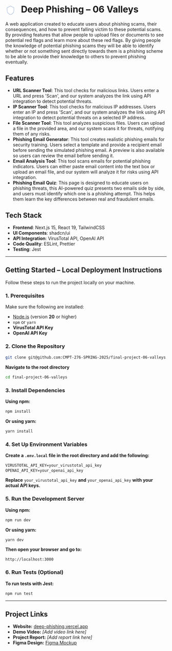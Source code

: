 <h1 align="left">
  <img src="shield.svg" alt="Shield Icon" width="32" style="vertical-align: middle; margin-right: 10px;" />
  Deep Phishing – 06 Valleys
</h1>

A web application created to educate users about phishing scams, their consequences, and how to prevent falling victim to these potential scams. By providing features that allow people to upload files or documents to see potential red flags and learn more about these red flags. By giving people the knowledge of potential phishing scams they will be able to identify whether or not something sent directly towards them is a phishing scheme to be able to provide their knowledge to others to prevent phishing eventually. 

## Features
- **URL Scanner Tool**: This tool checks for malicious links. Users enter a URL and press 'Scan', and our system analyzes the link using API integration to detect potential threats.
- **IP Scanner Tool**: This tool checks for malicious IP addresses. Users enter an IP and press 'Scan', and our system analyzes the link using API integration to detect potential threats on a selected IP address.
- **File Scanner Tool**: This tool analyzes suspicious files. Users can upload a file in the provided area, and our system scans it for threats, notifying them of any risks.
- **Phishing Email Generator**: This tool creates realistic phishing emails for security training. Users select a template and provide a recipient email before sending the simulated phishing email. A preview is also available so users can review the email before sending it.
- **Email Analysis Tool**: This tool scans emails for potential phishing indicators. Users can either paste email content into the text box or upload an email file, and our system will analyze it for risks using API integration.
- **Phishing Email Quiz**: This page is designed to educate users on phishing threats, this AI-powered quiz presents two emails side by side, and users must identify which one is a phishing attempt. This helps them learn the key differences between real and fraudulent emails.

## Tech Stack
- **Frontend**: Next.js 15, React 19, TailwindCSS
- **UI Components**: shadcn/ui
- **API Integration**: VirusTotal API, OpenAI API
- **Code Quality**: ESLint, Prettier
- **Testing**: Jest

---

## Getting Started – Local Deployment Instructions

Follow these steps to run the project locally on your machine.

### 1. **Prerequisites**

Make sure the following are installed:

- [Node.js](https://nodejs.org/en) (version **20** or higher)
- `npm` or `yarn`
- **VirusTotal API Key**
- **OpenAI API Key**

### 2. Clone the Repository
```sh
git clone git@github.com:CMPT-276-SPRING-2025/final-project-06-valleys.git
```
**Navigate to the root directory**
```sh
cd final-project-06-valleys
```

### 3. Install Dependencies
**Using npm:**
```sh
npm install
```

**Or using yarn:**
```sh
yarn install
```

### 4. Set Up Environment Variables

**Create a `.env.local` file in the root directory and add the following:**
```env
VIRUSTOTAL_API_KEY=your_virustotal_api_key
OPENAI_API_KEY=your_openai_api_key
```
**Replace** `your_virustotal_api_key` **and** `your_openai_api_key` **with your actual API keys.**

### 5. Run the Development Server
**Using npm:**
```sh
npm run dev
```
**Or using yarn:**
```sh
yarn dev
```

**Then open your browser and go to:**
```
http://localhost:3000
```

### 6. Run Tests (Optional)
**To run tests with Jest:**
```sh
npm run test
```
---
## Project Links
- **Website:** [deep-phishing.vercel.app](https://deep-phishing.vercel.app/)
- **Demo Video:** _[Add video link here]_
- **Project Report:** _[Add report link here]_
- **Figma Design:** [Figma Mockup](https://www.figma.com/design/y4kHVPOzWIWg3aWcmWZJC6/CMPT-276---06-Valleys?node-id=2-4&p=f&t=PgEmEwuBzdfAKXPk-0)

